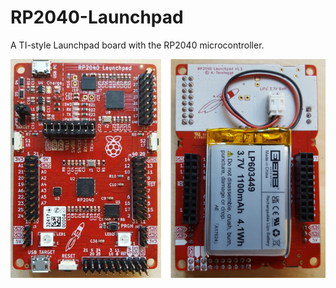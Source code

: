 # RP2040-Launchpad

A TI-style Launchpad board with the RP2040 microcontroller.


![RP2040 Lauchpad picture 1](images/rp2040-launchpad.png)

